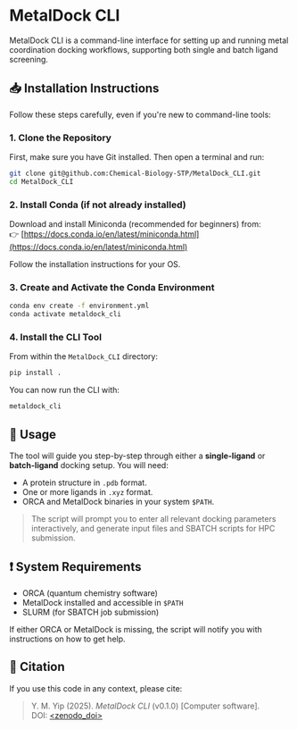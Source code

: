 # MetalDock CLI

MetalDock CLI is a command-line interface for setting up and running metal coordination docking workflows, supporting both single and batch ligand screening.

## 📥 Installation Instructions

Follow these steps carefully, even if you're new to command-line tools:

### 1. Clone the Repository

First, make sure you have Git installed. Then open a terminal and run:

```bash
git clone git@github.com:Chemical-Biology-STP/MetalDock_CLI.git
cd MetalDock_CLI
```

### 2. Install Conda (if not already installed)

Download and install Miniconda (recommended for beginners) from:  
👉 [https://docs.conda.io/en/latest/miniconda.html](https://docs.conda.io/en/latest/miniconda.html)

Follow the installation instructions for your OS.

### 3. Create and Activate the Conda Environment

```bash
conda env create -f environment.yml
conda activate metaldock_cli
```

### 4. Install the CLI Tool

From within the `MetalDock_CLI` directory:

```bash
pip install .
```

You can now run the CLI with:

```bash
metaldock_cli
```

## 🚀 Usage

The tool will guide you step-by-step through either a **single-ligand** or **batch-ligand** docking setup. You will need:

- A protein structure in `.pdb` format.
- One or more ligands in `.xyz` format.
- ORCA and MetalDock binaries in your system `$PATH`.

> The script will prompt you to enter all relevant docking parameters interactively, and generate input files and SBATCH scripts for HPC submission.

## ❗ System Requirements

- ORCA (quantum chemistry software)
- MetalDock installed and accessible in `$PATH`
- SLURM (for SBATCH job submission)

If either ORCA or MetalDock is missing, the script will notify you with instructions on how to get help.

## 📖 Citation

If you use this code in any context, please cite:

> Y. M. Yip (2025). *MetalDock CLI* (v0.1.0) [Computer software].  
> DOI: [<zenodo_doi>](https://doi.org/<zenodo_doi>)
